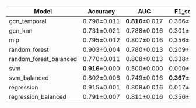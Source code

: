 | Model                  | Accuracy        | AUC             | F1_score        | GMean           | Sensitivity     | Specificity     |
|------------------------|-----------------|-----------------|-----------------|-----------------|-----------------|-----------------|
| gcn_temporal           | 0.798±0.011     | **0.816**±0.017 | 0.366±0.020     | **0.748**±0.022 | 0.694±0.039     | 0.808±0.011     |
| gcn_knn                | 0.731±0.021     | 0.788±0.016     | 0.301±0.009     | 0.711±0.022     | 0.691±0.060     | 0.735±0.027     | 
| mlp                    | 0.795±0.012     | 0.807±0.016     | 0.356±0.018     | 0.738±0.019     | 0.677±0.033     | 0.806±0.013     | 
| random_forest          | 0.903±0.004     | 0.780±0.013     | 0.209±0.030     | 0.384±0.029     | 0.153±0.024     | 0.972±0.003     | 
| random_forest_balanced | 0.770±0.011     | 0.808±0.013     | 0.338±0.013     | 0.737±0.012     | **0.700**±0.021 | 0.776±0.013     | 
| svm                    | **0.916**±0.000 | 0.500±0.000     | 0.000±0.000     | 0.000±0.000     | 0.000±0.000     | **1.000**±0.000 | 
| svm_balanced           | 0.802±0.006     | 0.749±0.016     | **0.367**±0.014 | 0.746±0.017     | 0.686±0.032     | 0.813±0.006     | 
| regression             | 0.915±0.001     | 0.808±0.016     | 0.017±0.006     | 0.093±0.016     | 0.009±0.003     | 0.998±0.001     | 
| regression_balanced    | 0.791±0.007     | 0.811±0.016     | 0.356±0.013     | 0.743±0.016     | 0.689±0.029     | 0.801±0.008     | 
